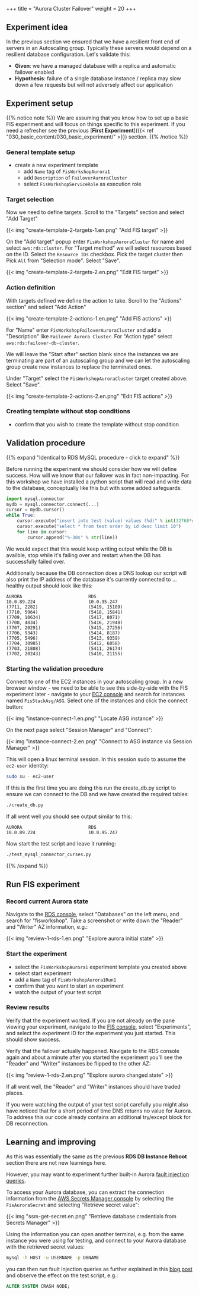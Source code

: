 +++
title = "Aurora Cluster Failover"
weight = 20
+++

## Experiment idea

In the previous section we ensured that we have a resilient front end of servers in an Autoscaling group. Typically these servers would depend on a resilient database configuration. Let's validate this:

* **Given**: we have a managed database with a replica and automatic failover enabled
* **Hypothesis**: failure of a single database instance / replica may slow down a few requests but will not adversely affect our application

## Experiment setup

{{% notice note %}}
We are assuming that you know how to set up a basic FIS experiment and will focus on things specific to this experiment. If you need a refresher see the previous [**First Experiment**]({{< ref "030_basic_content/030_basic_experiment/" >}}) section.
{{% /notice %}}

### General template setup

* create a new experiment template
  * add `Name` tag of `FisWorkshopAurora1`
  * add `Description` of `FailoverAuroraCluster`
  * select `FisWorkshopServiceRole` as execution role

### Target selection

Now we need to define targets. Scroll to the "Targets" section and select "Add Target"

{{< img "create-template-2-targets-1.en.png" "Add FIS target" >}}

On the "Add target" popup enter `FisWorkshopAuroraCluster` for name and select `aws:rds:cluster`. For "Target method" we will select resources based on the ID. Select the `Resource IDs` checkbox. Pick the target cluster then Pick `All` from "Selection mode". Select "Save".

{{< img "create-template-2-targets-2.en.png" "Edit FIS target" >}}

### Action definition

With targets defined we define the action to take. Scroll to the "Actions" section" and select "Add Action"

{{< img "create-template-2-actions-1.en.png" "Add FIS actions" >}}

For "Name" enter `FisWorkshopFailoverAuroraCluster` and add a "Description" like `Failover Aurora Cluster`. For "Action type" select `aws:rds:failover-db-cluster`.

We will leave the "Start after" section blank since the instances we are terminating are part of an autoscaling group and we can let the autoscaling group create new instances to replace the terminated ones.

Under "Target" select the `FisWorkshopAuroraCluster` target created above. Select "Save".

{{< img "create-template-2-actions-2.en.png" "Edit FIS actions" >}}

### Creating template without stop conditions

* confirm that you wish to create the template without stop condition

## Validation procedure

{{% expand "Identical to RDS MySQL procedure - click to expand" %}}

Before running the experiment we should consider how we will define success. How will we know that our failover was in fact non-impacting. For this workshop we have installed a python script that will read and write data to the database, conceptually like this but with some added safeguards:

```python
import mysql.connector
mydb = mysql.connector.connect(...)
cursor = mydb.cursor()
while True:
    cursor.execute("insert into test (value) values (%d)" % int(32768*random.random()))
    cursor.execute("select * from test order by id desc limit 10")
    for line in cursor:
        cursor.append("%-30s" % str(line))
```

We would expect that this would keep writing output while the DB is availble, stop while it's failing over and restart when the DB has successfully failed over.

Additionally because the DB connection does a DNS lookup our script will also print the IP address of the database it's currently connected to ... healthy output should look like this:

```text
AURORA                         RDS
10.0.89.224                    10.0.95.247
(7711, 2282)                   (5419, 15189)
(7710, 5964)                   (5418, 15841)
(7709, 10634)                  (5417, 8071)
(7708, 4834)                   (5416, 21948)
(7707, 20291)                  (5415, 27256)
(7706, 9343)                   (5414, 8187)
(7705, 5496)                   (5413, 9359)
(7704, 30985)                  (5412, 6058)
(7703, 21808)                  (5411, 26174)
(7702, 20243)                  (5410, 21155)
```

### Starting the validation procedure

Connect to one of the EC2 instances in your autoscaling group. In a new browser window - we need to be able to see this side-by-side with the FIS experiment later - navigate to your [EC2 console](https://console.aws.amazon.com/ec2/v2/home?#Instances:instanceState=running;search=FisStackAsg/ASG) and search for instances named `FisStackAsg/ASG`. Select one of the instances and click the connect button:

{{< img "instance-connect-1.en.png" "Locate ASG instance" >}}

On the next page select "Session Manager" and "Connect":

{{< img "instance-connect-2.en.png" "Connect to ASG instance via Session Manager" >}}

This will open a linux terminal session. In this session sudo to assume the `ec2-user` identity:

```bash
sudo su - ec2-user
```

If this is the first time you are doing this run the create_db.py script to ensure we can connect to the DB and we have created the required tables:

```bash
./create_db.py
```

If all went well you should see output similar to this:

```
AURORA                         RDS
10.0.89.224                    10.0.95.247
```

Now start the test script and leave it running:

```bash
./test_mysql_connector_curses.py
```

{{% /expand %}}

## Run FIS experiment

### Record current Aurora state

Navigate to the [RDS console](https://console.aws.amazon.com/rds/home), select "Databases" on the left menu, and search for "fisworkshop". Take a screenshot or write down the "Reader" and "Writer" AZ information, e.g.:

{{< img "review-1-rds-1.en.png" "Explore aurora initial state" >}}

### Start the experiment

* select the `FisWorkshopAurora1` experiment template you created above 
* select start experiment
* add a `Name` tag of `FisWorkshopAurora1Run1`
* confirm that you want to start an experiment
* watch the output of your test script 

### Review results

Verify that the experiment worked. If you are not already on the pane viewing your experiment, navigate to the [FIS console](https://console.aws.amazon.com/fis/home?#Experiments), select "Experiments", and select the experiment ID for the experiment you just started. This should show success.

Verify that the failover actually happened. Navigate to the RDS console again and about a minute after you started the experiment you'll see the "Reader" and "Writer" instances be flipped to the other AZ:

{{< img "review-1-rds-2.en.png" "Explore aurora changed state" >}}

If all went well, the "Reader" and "Writer" instances should have traded places. 

If you were watching the output of your test script carefully you might also have noticed that for a short period of time DNS returns no value for Aurora. To address this our code already contains an additional try/except block for DB reconnection.


## Learning and improving

As this was essentially the same as the previous **RDS DB Instance Reboot** section there are not new learnings here.

However, you may want to experiment further built-in Aurora [fault injection queries](https://docs.aws.amazon.com/AmazonRDS/latest/AuroraUserGuide/AuroraMySQL.Managing.FaultInjectionQueries.html).

To access your Aurora database, you can extract the connection information from the [AWS Secrets Manager console](https://console.aws.amazon.com/secretsmanager/home?#!/secret?name=FisAuroraSecret) by selecting the `FisAuroraSecret` and selecting "Retrieve secret value":

{{< img "ssm-get-secret.en.png" "Retrieve database credentials from Secrets Manager" >}}

Using the information you can open another terminal, e.g. from the same instance you were using for testing, and connect to your Aurora database with the retrieved secret values:

```bash
mysql -h HOST -u USERNAME -p DBNAME
```

you can then run fault injection queries as further explained in this [blog post](https://aws.amazon.com/blogs/architecture/perform-chaos-testing-on-your-amazon-aurora-cluster/) and observe the effect on the test script, e.g.:

```sql
ALTER SYSTEM CRASH NODE;
```


